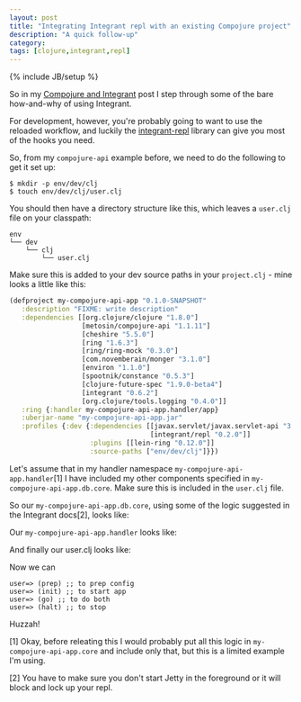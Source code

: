 ```yaml
---
layout: post
title: "Integrating Integrant repl with an existing Compojure project"
description: "A quick follow-up"
category: 
tags: [clojure,integrant,repl]
---
```

{% include JB/setup %}

So in my <a href="/2017/12/14/compojure-and-integrant">Compojure and Integrant</a> post I step through some of the bare how-and-why of using Integrant.

For development, however, you're probably going to want to use the reloaded workflow, and luckily the [integrant-repl](https://github.com/weavejester/integrant-repl) library can give you most of the hooks you need.

So, from my `compojure-api` example before, we need to do the following to get it set up:

    $ mkdir -p env/dev/clj
    $ touch env/dev/clj/user.clj

You should then have a directory structure like this, which leaves a `user.clj` file on your classpath:

```
env
└── dev
    └── clj
        └── user.clj
```

Make sure this is added to your dev source paths in your `project.clj` - mine looks a little like this:

```clojure
(defproject my-compojure-api-app "0.1.0-SNAPSHOT"
   :description "FIXME: write description"
   :dependencies [[org.clojure/clojure "1.8.0"]
                  [metosin/compojure-api "1.1.11"]                  
                  [cheshire "5.5.0"]
                  [ring "1.6.3"]
                  [ring/ring-mock "0.3.0"]
                  [com.novemberain/monger "3.1.0"]
                  [environ "1.1.0"]
                  [spootnik/constance "0.5.3"]
                  [clojure-future-spec "1.9.0-beta4"]
                  [integrant "0.6.2"]
                  [org.clojure/tools.logging "0.4.0"]]
   :ring {:handler my-compojure-api-app.handler/app}
   :uberjar-name "my-compojure-api-app.jar"
   :profiles {:dev {:dependencies [[javax.servlet/javax.servlet-api "3.1.0"]
                                   [integrant/repl "0.2.0"]]
                    :plugins [[lein-ring "0.12.0"]]
                    :source-paths ["env/dev/clj"]}})
```

Let's assume that in my handler namespace `my-compojure-api-app.handler`[1] I have included my other components specified in `my-compojure-api-app.db.core`. Make sure this is included in the `user.clj` file.

So our `my-compojure-api-app.db.core`, using some of the logic suggested in the Integrant docs[2], looks like:

<script src="https://gist.github.com/the-frey/6a89abdf4ce9f5be98fb18bd47a02585.js"></script>

Our `my-compojure-api-app.handler` looks like:

<script src="https://gist.github.com/the-frey/9fd9cd73e52229c1c5d6097cd45b1dba.js"></script>

And finally our user.clj looks like:

<script src="https://gist.github.com/the-frey/cc93fe7dff405cff6c30b9d7e49f3c03.js"></script>

Now we can

```
user=> (prep) ;; to prep config
user=> (init) ;; to start app
user=> (go) ;; to do both
user=> (halt) ;; to stop
```

Huzzah!

[1] Okay, before releating this I would probably put all this logic in `my-compojure-api-app.core` and include only that, but this is a limited example I'm using.

[2] You have to make sure you don't start Jetty in the foreground or it will block and lock up your repl.

